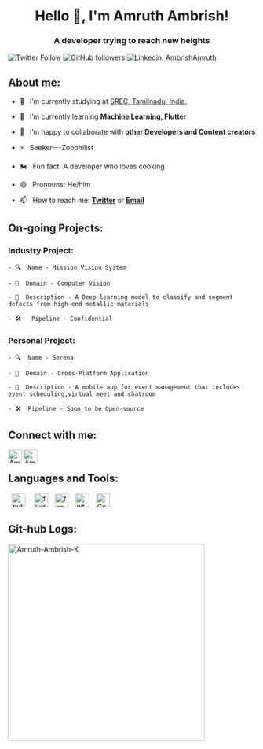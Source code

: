 <h1 align="center"> Hello 👋, I'm Amruth Ambrish!</h1>
<h3 align="center"> A developer trying to reach new heights</h3>

[![Twitter Follow](https://img.shields.io/twitter/follow/AmbrishAmruth?color=1DA1F2&label=Followers&logo=twitter&style=for-the-badge)][twitter]
[![GitHub followers](https://img.shields.io/github/followers/Amruth-Ambrish-K?logo=GitHub&style=for-the-badge)][github]
[![Linkedin: AmbrishAmruth](https://img.shields.io/badge/-CONNECT-blue?style=for-the-badge&logo=Linkedin&link=https://www.linkedin.com/in/amruth-ambrish-krishnamoorthy-7b7229218/)][linkedin]

## About me:
- 🔭 &ensp;I’m currently studying at [SREC, Tamilnadu, India.](https://www.srec.ac.in/) 

- 🌱 &ensp;I’m currently learning **Machine Learning, Flutter**

- 👯 &ensp;I’m happy to collaborate with **other Developers and Content creators**

- ⚡ &ensp;Seeker---Zoophilist

- 🏍 &ensp;Fun fact: A developer who loves cooking

- 😄 &ensp;Pronouns:  He/him

- 📫 &ensp;How to reach me: [**Twitter**][twitter] or [**Email**][email]

## On-going Projects:

  ### Industry Project:
    - 🔍  Name - Mission_Vision_System
    
    - 🔬  Domain - Computer Vision

    - 📃  Description - A Deep learning model to classify and segment defects from high-end metallic materials 

    - 🛠   Pipeline - Confidential 

  ### Personal Project:
    - 🔍  Name - Serena
    
    - 🔬  Domain - Cross-Platform Application 

    - 📃  Description - A mobile app for event management that includes event scheduling,virtual meet and chatroom 

    - 🛠  Pipeline - Soon to be Open-source


## Connect with me:


[<img align="left" alt="Amruth Ambrish | Twitter" width="28px" src="https://firebasestorage.googleapis.com/v0/b/web-johannesmilke.appspot.com/o/other%2Fsocial%2Ftwitter.png?alt=media" />][twitter]
[<img align="left" alt="Amruth Ambrish | LinkedIn" width="28px" src="https://firebasestorage.googleapis.com/v0/b/web-johannesmilke.appspot.com/o/other%2Fsocial%2Flinkedin.png?alt=media" />][linkedin]


<br />

## Languages and Tools:

<p align="left"> &ensp;<img src="https://www.vectorlogo.zone/logos/python/python-icon.svg" alt="python" width="28" height="28"/> &ensp;&ensp;<img src="https://www.vectorlogo.zone/logos/flutterio/flutterio-icon.svg" alt="flutter" width="28" height="28"/>&ensp;&ensp;<img src="https://www.vectorlogo.zone/logos/firebase/firebase-icon.svg" alt="firebase" width="28" height="28"/>&ensp;&ensp;<img src="https://www.vectorlogo.zone/logos/git-scm/git-scm-icon.svg" alt="git" width="28" height="28"/>&ensp;&ensp;<img src="https://www.vectorlogo.zone/logos/google_analytics/google_analytics-icon.svg" alt="Google Analytics" width="28" height="28"/></p>

## Git-hub Logs: 

<p><img align="center" src="https://github-readme-stats.vercel.app/api?username=Amruth-Ambrish-K&show_icons=true" width='400' alt="Amruth-Ambrish-K" /></p>


[twitter]: https://twitter.com/intent/follow?original_referer=https://twitter.com/AmbrishAmruth&screen_name=AmbrishAmruth
[linkedin]: https://www.linkedin.com/in/amruth-ambrish-krishnamoorthy-7b7229218/
[github]: https://github.com/Amruth-Ambrish-K
[email]: mailto:ambrishamruth14@gmail.com

